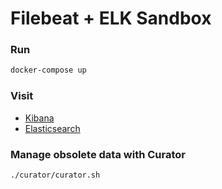 # Filebeat + ELK Sandbox

### Run

```sh
docker-compose up
```

### Visit

- [Kibana](http://localhost:5601)
- [Elasticsearch](http://localhost:9200)

### Manage obsolete data with Curator

```sh
./curator/curator.sh
```
